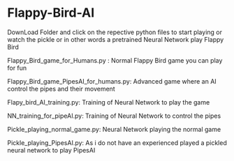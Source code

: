 # Flappy-Bird-AI

DownLoad Folder and click on the repective python files to start playing or watch the pickle or in other words a pretrained Neural Network play Flappy Bird

Flappy_Bird_game_for_Humans.py : Normal Flappy Bird game you can play for fun

Flappy_Bird_game_PipesAI_for_humans.py: Advanced game where an AI control the pipes and their movement

Flapy_bird_AI_training.py: Training of Neural Network to play the game

NN_training_for_pipeAI.py: Training of Neural Network to control the pipes

Pickle_playing_normal_game.py: Neural Network playing the normal game

Pickle_playing_PipesAI.py: As i do not have an experienced played a pickled neural network to play PipesAI
